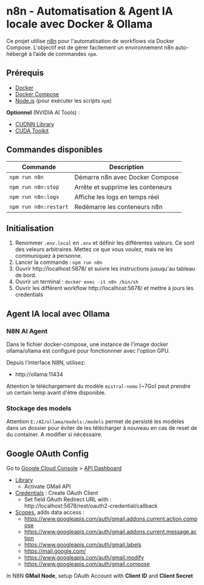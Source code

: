 # n8n - Automatisation & Agent IA locale avec Docker & Ollama

Ce projet utilise [n8n](https://n8n.io/) pour l'automatisation de workflows via Docker Compose. L'objectif est de gérer facilement un environnement n8n auto-hébergé à l’aide de commandes `npm`.

## Prérequis

- [Docker](https://www.docker.com/)
- [Docker Compose](https://docs.docker.com/compose/)
- [Node.js](https://nodejs.org/) (pour exécuter les scripts `npm`)

**Optionnel** (NVIDIA AI Tools) :
- [CUDNN Library](https://developer.nvidia.com/cudnn)
- [CUDA Toolkit](https://developer.nvidia.com/cuda-toolkit)


## Commandes disponibles

| Commande              | Description                          |
|-----------------------|--------------------------------------|
| `npm run n8n`         | Démarre n8n avec Docker Compose      |
| `npm run n8n:stop`    | Arrête et supprime les conteneurs    |
| `npm run n8n:logs`    | Affiche les logs en temps réel       |
| `npm run n8n:restart` | Redémarre les conteneurs n8n         |

## Initialisation

1) Renommer `.env.local` en `.env` et définir les différentes valeurs. Ce sont des veleurs arbitraires. Mettez ce que vous voulez, mais ne les communiquez à personne.
2) Lancer la commande : `npm run n8n`
3) Ouvrir http://localhost:5678/ et suivre les instructions jusuqu'au tableau de bord.
4) Ouvrir un terminal : `docker exec -it n8n /bin/sh`
5) Ouvrir les différent workflow http://localhost:5678/ et mettre à jours les credentials

## Agent IA local avec Ollama

### N8N AI Agent
Dans le fichier docker-compose, une instance de l'image docker ollama/ollama est configuré pour fonctionnner avec l'option GPU.

Depuis l'interface N8N, utilisez:
- http://ollama:11434

Attention le téléchargement du modèle `mistral-nemo` (~7Go) peut prendre un certain temp avant d'être disponible.

### Stockage des models
Attention `E:/AI/ollama/models:/models` permet de persisté les modèles dans un dossier pour éviter de les télécharger à nouveau en cas de reset de du container. A modifier si nécéssaire.

## Google OAuth Config
Go to [Google Cloud Console](https://console.cloud.google.com/) > [API Dashboard](https://console.cloud.google.com/apis/dashboard)
- [Library](https://console.cloud.google.com/apis/library)
  - Activate GMail API
- [Credentials](https://console.cloud.google.com/apis/credentials) : Create OAuth Client
  - Set field OAuth Redirect URL with : http://localhost:5678/rest/oauth2-credential/callback
- [Scopes](https://console.cloud.google.com/auth/scopes), adds data access :
    - https://www.googleapis.com/auth/gmail.addons.current.action.compose
    - https://www.googleapis.com/auth/gmail.addons.current.message.action
    - https://www.googleapis.com/auth/gmail.labels
    - https://mail.google.com/
    - https://www.googleapis.com/auth/gmail.modify
    - https://www.googleapis.com/auth/gmail.compose

In N8N **GMail Node**, setup OAuth Account with **Client ID** and **Client Secret**